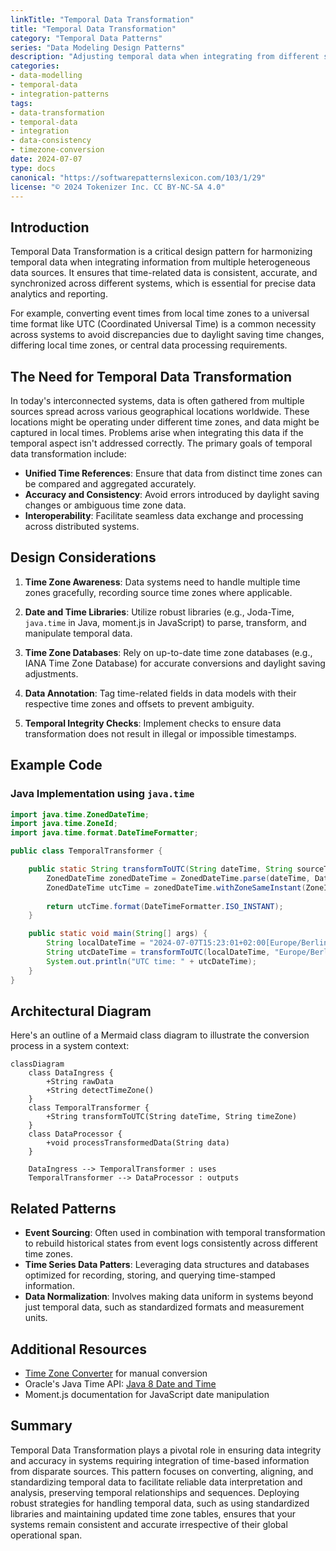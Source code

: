 ```yaml
---
linkTitle: "Temporal Data Transformation"
title: "Temporal Data Transformation"
category: "Temporal Data Patterns"
series: "Data Modeling Design Patterns"
description: "Adjusting temporal data when integrating from different sources."
categories:
- data-modelling
- temporal-data
- integration-patterns
tags:
- data-transformation
- temporal-data
- integration
- data-consistency
- timezone-conversion
date: 2024-07-07
type: docs
canonical: "https://softwarepatternslexicon.com/103/1/29"
license: "© 2024 Tokenizer Inc. CC BY-NC-SA 4.0"
---
```



## Introduction

Temporal Data Transformation is a critical design pattern for harmonizing temporal data when integrating information from multiple heterogeneous data sources. It ensures that time-related data is consistent, accurate, and synchronized across different systems, which is essential for precise data analytics and reporting.

For example, converting event times from local time zones to a universal time format like UTC (Coordinated Universal Time) is a common necessity across systems to avoid discrepancies due to daylight saving time changes, differing local time zones, or central data processing requirements.

## The Need for Temporal Data Transformation

In today's interconnected systems, data is often gathered from multiple sources spread across various geographical locations worldwide. These locations might be operating under different time zones, and data might be captured in local times. Problems arise when integrating this data if the temporal aspect isn't addressed correctly. The primary goals of temporal data transformation include:

- **Unified Time References**: Ensure that data from distinct time zones can be compared and aggregated accurately.
- **Accuracy and Consistency**: Avoid errors introduced by daylight saving changes or ambiguous time zone data.
- **Interoperability**: Facilitate seamless data exchange and processing across distributed systems.

## Design Considerations

1. **Time Zone Awareness**: Data systems need to handle multiple time zones gracefully, recording source time zones where applicable.

2. **Date and Time Libraries**: Utilize robust libraries (e.g., Joda-Time, `java.time` in Java, moment.js in JavaScript) to parse, transform, and manipulate temporal data.

3. **Time Zone Databases**: Rely on up-to-date time zone databases (e.g., IANA Time Zone Database) for accurate conversions and daylight saving adjustments.

4. **Data Annotation**: Tag time-related fields in data models with their respective time zones and offsets to prevent ambiguity.

5. **Temporal Integrity Checks**: Implement checks to ensure data transformation does not result in illegal or impossible timestamps.

## Example Code

### Java Implementation using `java.time`

```java
import java.time.ZonedDateTime;
import java.time.ZoneId;
import java.time.format.DateTimeFormatter;

public class TemporalTransformer {

    public static String transformToUTC(String dateTime, String sourceTimeZone) {
        ZonedDateTime zonedDateTime = ZonedDateTime.parse(dateTime, DateTimeFormatter.ISO_ZONED_DATE_TIME);
        ZonedDateTime utcTime = zonedDateTime.withZoneSameInstant(ZoneId.of("UTC"));
        
        return utcTime.format(DateTimeFormatter.ISO_INSTANT);
    }

    public static void main(String[] args) {
        String localDateTime = "2024-07-07T15:23:01+02:00[Europe/Berlin]";
        String utcDateTime = transformToUTC(localDateTime, "Europe/Berlin");
        System.out.println("UTC time: " + utcDateTime);
    }
}
```

## Architectural Diagram

Here's an outline of a Mermaid class diagram to illustrate the conversion process in a system context:

```mermaid
classDiagram
    class DataIngress {
        +String rawData
        +String detectTimeZone()
    }
    class TemporalTransformer {
        +String transformToUTC(String dateTime, String timeZone)
    }
    class DataProcessor {
        +void processTransformedData(String data)
    }

    DataIngress --> TemporalTransformer : uses
    TemporalTransformer --> DataProcessor : outputs
```

## Related Patterns

- **Event Sourcing**: Often used in combination with temporal transformation to rebuild historical states from event logs consistently across different time zones.
- **Time Series Data Patters**: Leveraging data structures and databases optimized for recording, storing, and querying time-stamped information.
- **Data Normalization**: Involves making data uniform in systems beyond just temporal data, such as standardized formats and measurement units.

## Additional Resources

- [Time Zone Converter](https://www.timeanddate.com/worldclock/converter.html) for manual conversion
- Oracle's Java Time API: [Java 8 Date and Time](https://docs.oracle.com/javase/8/docs/api/java/time/package-summary.html)
- Moment.js documentation for JavaScript date manipulation

## Summary

Temporal Data Transformation plays a pivotal role in ensuring data integrity and accuracy in systems requiring integration of time-based information from disparate sources. This pattern focuses on converting, aligning, and standardizing temporal data to facilitate reliable data interpretation and analysis, preserving temporal relationships and sequences. Deploying robust strategies for handling temporal data, such as using standardized libraries and maintaining updated time zone tables, ensures that your systems remain consistent and accurate irrespective of their global operational span.
